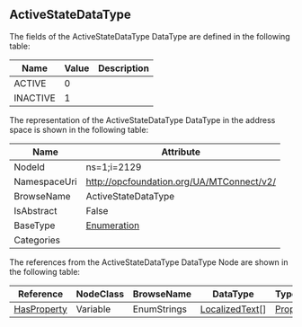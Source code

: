 <!-- datatype -->
## ActiveStateDataType
  
<!-- end of description -->
The fields of the ActiveStateDataType DataType are defined in the following table:  

|Name|Value| Description|
|---|---|---|
|ACTIVE|0||
|INACTIVE|1||

The representation of the ActiveStateDataType DataType in the address space is shown in the following table:  

|Name|Attribute|
|---|---|
|NodeId|ns=1;i=2129|
|NamespaceUri|http://opcfoundation.org/UA/MTConnect/v2/|
|BrowseName|ActiveStateDataType|
|IsAbstract|False|
|BaseType|[Enumeration](../../../Core/DataTypes/Enumeration/readme.md)|
|Categories||

The references from the ActiveStateDataType DataType Node are shown in the following table:  

|Reference|NodeClass|BrowseName|DataType|TypeDefinition|ModellingRule|
|---|---|---|---|---|---|
|[HasProperty](../../../Core/ReferenceTypes/HasProperty/readme.md)|Variable|EnumStrings|[LocalizedText](../../../Core/DataTypes/LocalizedText/readme.md)[]|[PropertyType](../../../Core/VariableTypes/PropertyType/readme.md)|[Mandatory](../../../Core/Objects/Mandatory/readme.md)|

